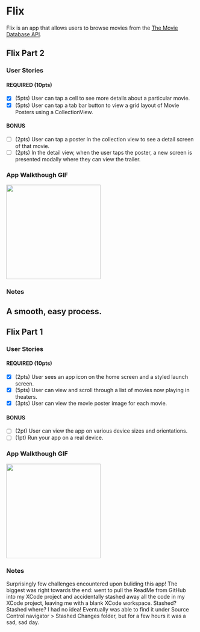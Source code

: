 # Flix

Flix is an app that allows users to browse movies from the [The Movie Database API](http://docs.themoviedb.apiary.io/#).

## Flix Part 2

### User Stories

#### REQUIRED (10pts)
- [x] (5pts) User can tap a cell to see more details about a particular movie.
- [x] (5pts) User can tap a tab bar button to view a grid layout of Movie Posters using a CollectionView.

#### BONUS
- [ ] (2pts) User can tap a poster in the collection view to see a detail screen of that movie.
- [ ] (2pts) In the detail view, when the user taps the poster, a new screen is presented modally where they can view the trailer.

### App Walkthough GIF
<img src="https://media.giphy.com/mhttps://media.giphy.com/media/WUIJFrgK8Pdud1KQrH/giphy.gifedia/SWixluyC4paXhWZ6Ya/giphy.gif" width=250><br>

### Notes
A smooth, easy process.
---

## Flix Part 1

### User Stories
#### REQUIRED (10pts)
- [x] (2pts) User sees an app icon on the home screen and a styled launch screen.
- [x] (5pts) User can view and scroll through a list of movies now playing in theaters.
- [x] (3pts) User can view the movie poster image for each movie.

#### BONUS
- [ ] (2pt) User can view the app on various device sizes and orientations.
- [ ] (1pt) Run your app on a real device.

### App Walkthough GIF
<img src="https://media.giphy.com/media/JoV6olbNhUKO0DGcox/giphy.gif" width=250><br>

### Notes
Surprisingly few challenges encountered upon buliding this app! The biggest was right towards the end: went to pull the ReadMe from GitHub into my XCode project and accidentally stashed away all the code in my XCode project, leaving me with a blank XCode workspace. Stashed? Stashed where? I had no idea! Eventually was able to find it under Source Control navigator > Stashed Changes folder, but for a few hours it was a sad, sad day.
